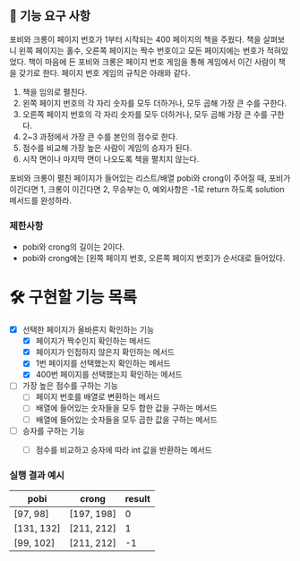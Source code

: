 ## 🚀 기능 요구 사항

포비와 크롱이 페이지 번호가 1부터 시작되는 400 페이지의 책을 주웠다. 책을 살펴보니 왼쪽 페이지는 홀수, 오른쪽 페이지는 짝수 번호이고 모든 페이지에는 번호가 적혀있었다. 책이 마음에 든 포비와 크롱은 페이지 번호 게임을 통해 게임에서 이긴 사람이 책을 갖기로 한다. 페이지 번호 게임의 규칙은 아래와 같다.

1. 책을 임의로 펼친다.
2. 왼쪽 페이지 번호의 각 자리 숫자를 모두 더하거나, 모두 곱해 가장 큰 수를 구한다.
3. 오른쪽 페이지 번호의 각 자리 숫자를 모두 더하거나, 모두 곱해 가장 큰 수를 구한다.
4. 2~3 과정에서 가장 큰 수를 본인의 점수로 한다.
5. 점수를 비교해 가장 높은 사람이 게임의 승자가 된다.
6. 시작 면이나 마지막 면이 나오도록 책을 펼치지 않는다.

포비와 크롱이 펼친 페이지가 들어있는 리스트/배열 pobi와 crong이 주어질 때, 포비가 이긴다면 1, 크롱이 이긴다면 2, 무승부는 0, 예외사항은 -1로 return 하도록 solution 메서드를 완성하라.

### 제한사항

- pobi와 crong의 길이는 2이다.
- pobi와 crong에는 [왼쪽 페이지 번호, 오른쪽 페이지 번호]가 순서대로 들어있다.


# 🛠 구현할 기능 목록
* [x] 선택한 페이지가 올바른지 확인하는 기능
    * [x] 페이지가 짝수인지 확인하는 메서드
    * [x] 페이지가 인접하지 않은지 확인하는 메서드
    * [x] 1번 페이지를 선택했는지 확인하는 메서드
    * [x] 400번 페이지를 선택했는지 확인하는 메서드
* [ ] 가장 높은 점수를 구하는 기능
    * [ ] 페이지 번호를 배열로 변환하는 메서드
    * [ ] 배열에 들어있는 숫자들을 모두 합한 값을 구하는 메서드
    * [ ] 배열에 들어있는 숫자들을 모두 곱한 값을 구하는 메서드
* [ ] 승자를 구하는 기능
    * [ ] 점수를 비교하고 승자에 따라 int 값을 반환하는 메서드


### 실행 결과 예시

| pobi | crong | result |
| --- | --- | --- |
| [97, 98] | [197, 198] | 0 |
| [131, 132] | [211, 212] | 1 |
| [99, 102] | [211, 212] | -1 |

